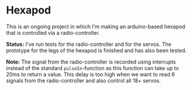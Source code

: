 Hexapod
==========
This is an ongoing project in which I'm making an arduino-based hexapod that is 
controlled via a radio-controller.

**Status:** I've run tests for the radio-controller and for the servos. The prototype 
for the legs of the hexapod is finished and has also been tested. 

**Note:** The signal from the radio-controller is recorded using interrupts instead of 
the standard ```pulseIn```-function as this function can take up to 20ms to return a 
value. This delay is too high when we want to read 6 signals from the radio-controller 
and also control all 18+ servos.
